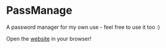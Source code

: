 # PassManage

A password manager for my own use - feel free to use it too :)

Open the [website](https://juicetinliu.github.io/PassManage) in your browser!
